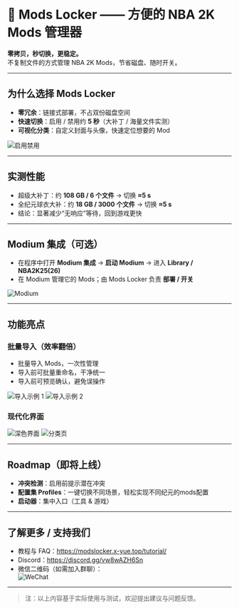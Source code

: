 # 🏀 Mods Locker —— 方便的 NBA 2K Mods 管理器

**零拷贝，秒切换，更稳定。**  
不复制文件的方式管理 NBA 2K Mods，节省磁盘、随时开关。

---

## 为什么选择 Mods Locker
- **零冗余**：链接式部署，不占双份磁盘空间
- **快速切换**：启用 / 禁用约 **5 秒**（大补丁 / 海量文件实测）
- **可视化分类**：自定义封面与头像，快速定位想要的 Mod

![启用禁用](https://tc.z.wiki/autoupload/f/2Lce7mDTH2prz_SmJ39Zf412_FRYNb81z6UPhMWD8iI/20250917/nPnh/2136X1416/CleanShot_2025-09-17_at_5%E2%80%AF.48.40%402x.png?imageMogr2/thumbnail/600x)

---

## 实测性能
- 超级大补丁：约 **108 GB / 6 个文件** → 切换 **≈5 s**
- 全纪元球衣大补：约 **18 GB / 3000 个文件** → 切换 **≈5 s**
- 结论：显著减少“无响应”等待，回到游戏更快

---

## Modium 集成（可选）
- 在程序中打开 **Modium 集成** → **启动 Modium** → 进入 **Library / NBA2K25(26)**
- 在 Modium 管理它的 Mods；由 Mods Locker 负责 **部署 / 开关**

![Modium](https://tc-new.z.wiki/autoupload/f/0pBYZfzIlUv4F-Bz-bvqDF_82zW-loUyBwHfOBaTmzCyl5f0KlZfm6UsKj-HyTuv/20250904/uW9h/2283X1441/%E5%B1%8F%E5%B9%95%E6%88%AA%E5%9B%BE_2025-09-04_215307.png?imageMogr2/thumbnail/600x)

---

## 功能亮点
### 批量导入（效率翻倍）
- 批量导入 Mods，一次性管理
- 导入前可批量重命名，干净统一
- 导入前可预览确认，避免误操作

![导入示例 1](https://tc-new.z.wiki/autoupload/f/2Lce7mDTH2prz_SmJ39Zf412_FRYNb81z6UPhMWD8iI/20250917/kdS1/2130X1418/CleanShot_2025-09-17_at_5%E2%80%AF.27.33%402x.png?imageMogr2/thumbnail/600x)
![导入示例 2](https://tc-new.z.wiki/autoupload/f/2Lce7mDTH2prz_SmJ39Zf412_FRYNb81z6UPhMWD8iI/20250917/ovmp/1986X1308/CleanShot_2025-09-17_at_6%E2%80%AF.59.47%402x.png?imageMogr2/thumbnail/600x)

### 现代化界面
![深色界面](https://tc-new.z.wiki/autoupload/f/2Lce7mDTH2prz_SmJ39Zf412_FRYNb81z6UPhMWD8iI/20250917/r5GJ/2130X2397/CleanShot_2025-09-17_at_5%E2%80%AF.55.40%402x.png?imageMogr2/thumbnail/600x)
![分类页](https://tc.z.wiki/autoupload/f/2Lce7mDTH2prz_SmJ39Zf412_FRYNb81z6UPhMWD8iI/20250917/MuRm/2134X1410/CleanShot_2025-09-17_at_5%E2%80%AF.48.13%402x.png?imageMogr2/thumbnail/600x)

---

## Roadmap（即将上线）
- **冲突检测**：启用前提示潜在冲突
- **配置集 Profiles**：一键切换不同场景，轻松实现不同纪元的mods配置
- **启动器**：集中入口（工具 & 游戏）

---

## 了解更多 / 支持我们
- 教程与 FAQ：<https://modslocker.x-yue.top/tutorial/>
- Discord：<https://discord.gg/vw8wAZH6Sn>
- 微信二维码（如需加入群聊）：  
  ![WeChat](https://tc-new.z.wiki/autoupload/f/2Lce7mDTH2prz_SmJ39Zf412_FRYNb81z6UPhMWD8iI/20250911/lIA3/1194X1596/IMG_2531.JPG?imageMogr2/thumbnail/200x)

---

> 注：以上内容基于实际使用与测试，欢迎提出建议与问题反馈。
